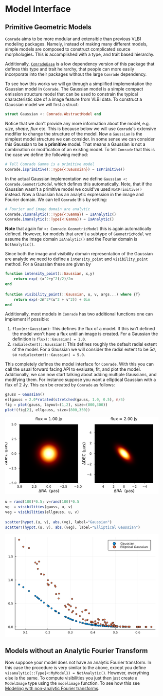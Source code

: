 # Model Interface


## Primitive Geometric Models

`Comrade` aims to be more modular and extensible than previous VLBI modeling packages. Namely, instead of making many different models, simple models are composed to construct complicated source morphologies. This is accomplished with a type, and trait based hierarchy.

Additionally, [`ComradeBase`](https://github.com/ptiede/ComradeBase.jl) is a low dependency version of this package that defines this type and trait heirarchy, that people can more easily incorporate into their packages without the large `Comrade` dependency.

To see how this works we will go through a simplified implementation the Gaussian model in `Comrade`. The Gaussian model is a simple compact emission structure model that can be used to constrain the typical characteristic size
of a image feature from VLBI data. To construct a Gaussian model we will first a struct:

```julia
struct Gaussian <: Comrade.AbstractModel end
```

Notice that we don't provide any more information about the model, e.g. *size, shape, flux* etc. This is because below we will use `Comrade`'s extensive modifier to change the structure of the model.
Now a `Gaussian` is the simplest model structure we can consider. In some sense we can consider this Gaussian to be a **primitive** model. That means a Gaussian is not a combination or modfication of
an existing model. To tell `Comrade` that this is the case we define the following method:

```julia
# Tell Comrade Gamma is a primitive model
Comrade.isprimitive(::Type{<:Gaussian}) = IsPrimitive()
```

In the actual Gaussian implementation we define `Gaussian <: Comrade.GeometricModel` which defines this automatically. Note, that if the Gaussian wasn't a primitive model we could've used `NotPrimitive()` instead.
Now a Gaussian has an analytic expression in the image and Fourier domain. We can tell `Comrade` this by setting:

```julia
# Fourier and image domain are analytic
Comrade.visanalytic(::Type{<:Gamma}) = IsAnalytic()
Comrade.imanalytic(::Type{<:Gamma}) = IsAnalytic()
```

**Note** that again for `<: Comrade.GeometricModel` this is again automatically defined. However, for models that aren't a subtype of `GeometricModel` we assume the image domain `IsAnalytic()` and the Fourier domain is `NotAnalytic()`.

Since both the image and visibility domain representation of the Gaussian are analytic we need to define a `intensity_point` and `visibility_point` method. For a Gaussian these are given by

```julia
function intensity_point(::Gaussian, x,y)
    return exp(-(x^2+y^2)/2)/2π
end

function visibility_point(::Gaussian, u, v, args...) where {T}
    return exp(-2π^2*(u^2 + v^2)) + 0im
end
```

Additionally, most models in `Comrade` has two additional functions one can implement if possible:

1. `flux(m::Gaussian)`: This defines the flux of a model. If this isn't defined the model won't have a flux until an image is created. For a Gaussian the definition is `flux(::Gaussian) = 1.0`.
2. `radialextent(::Gaussian)`: This defines roughly the default radial extent of the model. For a Gaussian we will consider the radial extent to be $5σ$, so `radialextent(::Gaussian) = 5.0`.

This completely defines the model interface for `Comrade`. With this you can call the usual forward facing API to evaluate, fit, and plot the model. Additionally, we can now start talking about
adding multiple Gaussians, and modifying them. For instance suppose you want a elliptical Gaussian with a flux of 2 Jy. This can be created by `Comrade` as follows:

```julia
gauss = Gaussian()
ellgauss = 2.0*rotated(stretched(gauss, 1.0, 0.5), π/4)
fig = plot(gauss, layout=(1,2), size=(800,300))
plot!(fig[2], ellgauss, size=(800,350))
```
![Image](assets/gauss.png)


```julia
u = rand(100)*0.5; v=rand(100)*0.5
vg  = visibilities(gauss, u, v)
veg = visibilities(ellgauss, u, v)

scatter(hypot.(u, v), abs.(vg), label="Gaussian")
scatter!(hypot.(u, v), abs.(veg), label="Elliptical Gaussian")
```
![Image](assets/vis.png)

## Models without an Analytic Fourier Transform

Now suppose your model does not have an analytic Fourier transform. In this case the procedure is very similar to the above, except you define `visanalytic(::Type{<:MyModel}) = NotAnalytic()`.
However, everything else is the same. To compute visibilities
you just then just create a `ModelImage` type using the `modelimage` function. To see how this see [Modeling with non-analytic Fourier transforms](@ref).
